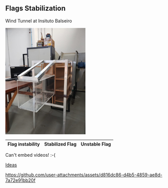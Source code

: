 ##  Flags Stabilization 

Wind Tunnel at Insituto Balseiro 

<img src="/figures/tunel_balseiro.jpeg" alt="tunel_balseiro" width="250"/>

| Flag instability | Stabilized Flag | Unstable Flag |
|------------------|-----------------|---------------|

Can't embed videos! :-(




[Ideas](discusion.md)

https://github.com/user-attachments/assets/d816dc86-d4b5-4859-ae8d-7a72e91bb20f















